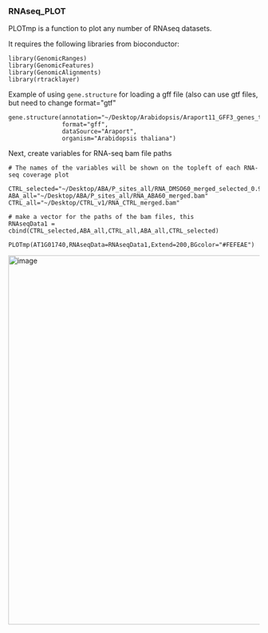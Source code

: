 ### RNAseq_PLOT
PLOTmp is a function to plot any number of RNAseq datasets.

It requires the following libraries from bioconductor:
```
library(GenomicRanges)
library(GenomicFeatures)
library(GenomicAlignments)
library(rtracklayer)
```
Example of using `gene.structure` for loading a gff file (also can use gtf files, but need to change format="gtf"

```
gene.structure(annotation="~/Desktop/Arabidopsis/Araport11_GFF3_genes_transposons.201606.gff",
               format="gff",
               dataSource="Araport",
               organism="Arabidopsis thaliana")
```

Next, create variables for RNA-seq bam file paths 
```
# The names of the variables will be shown on the topleft of each RNA-seq coverage plot 

CTRL_selected="~/Desktop/ABA/P_sites_all/RNA_DMSO60_merged_selected_0.935.bam"
ABA_all="~/Desktop/ABA/P_sites_all/RNA_ABA60_merged.bam"
CTRL_all="~/Desktop/CTRL_v1/RNA_CTRL_merged.bam"

# make a vector for the paths of the bam files, this 
RNAseqData1 = cbind(CTRL_selected,ABA_all,CTRL_all,ABA_all,CTRL_selected)
```

```
PLOTmp(AT1G01740,RNAseqData=RNAseqData1,Extend=200,BGcolor="#FEFEAE")
```
<img width="739" alt="image" src="https://user-images.githubusercontent.com/4383665/153487394-df0cfd86-46fb-4fe8-8ca8-c0a77e06aee0.png">
